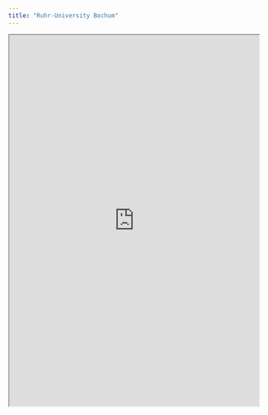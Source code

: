 ```yaml
---
title: "Ruhr-University Bochum"
---
```



<iframe height="750" width="100%" src="https://ewelton.github.io/ktest/wiki.html#Ruhr-University%20Bochum"></iframe>

